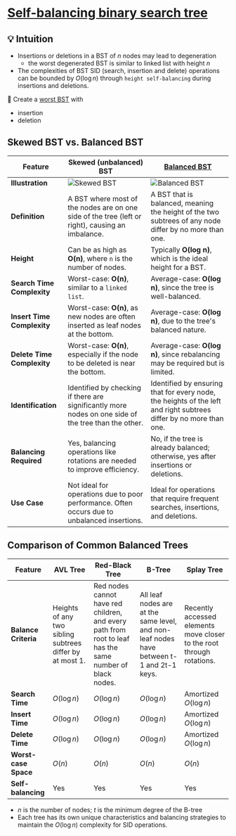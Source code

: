 # [Self-balancing binary search tree](https://en.wikipedia.org/wiki/Self-balancing_binary_search_tree)

💡 Intuition
---
- Insertions or deletions in a BST of $n$ nodes may lead to degeneration
  - the worst degenerated BST is similar to linked list with height $n$
- The complexities of BST SID (search, insertion and delete) operations can be bounded by $O(\log n)$ through `height self-balancing` during insertions and deletions.


🏃 Create a [worst BST](https://csvistool.com/BST) with
- insertion
- deletion


Skewed BST vs. Balanced BST
---
| Feature | Skewed (unbalanced) BST | [Balanced BST](https://en.wikipedia.org/wiki/Self-balancing_binary_search_tree) |
|---------|------------|--------------|
| **Illustration** | ![Skewed BST](https://upload.wikimedia.org/wikipedia/commons/a/a9/Unbalanced_binary_tree.svg) | ![Balanced BST](https://upload.wikimedia.org/wikipedia/commons/0/06/AVLtreef.svg) |
| **Definition** | A BST where most of the nodes are on one side of the tree (left or right), causing an imbalance. | A BST that is balanced, meaning the height of the two subtrees of any node differ by no more than one. |
| **Height** | Can be as high as **O(n)**, where `n` is the number of nodes. | Typically **O(log n)**, which is the ideal height for a BST. |
| **Search Time Complexity** | Worst-case: **O(n)**, similar to a `linked list`. | Average-case: **O(log n)**, since the tree is well-balanced. |
| **Insert Time Complexity** | Worst-case: **O(n)**, as new nodes are often inserted as leaf nodes at the bottom. | Average-case: **O(log n)**, due to the tree's balanced nature. |
| **Delete Time Complexity** | Worst-case: **O(n)**, especially if the node to be deleted is near the bottom. | Average-case: **O(log n)**, since rebalancing may be required but is limited. |
| **Identification** | Identified by checking if there are significantly more nodes on one side of the tree than the other. | Identified by ensuring that for every node, the heights of the left and right subtrees differ by no more than one. |
| **Balancing Required** | Yes, balancing operations like rotations are needed to improve efficiency. | No, if the tree is already balanced; otherwise, yes after insertions or deletions. |
| **Use Case** | Not ideal for operations due to poor performance. Often occurs due to unbalanced insertions. | Ideal for operations that require frequent searches, insertions, and deletions. |


Comparison of Common Balanced Trees
---
| Feature | AVL Tree | Red-Black Tree | B-Tree | Splay Tree |
|---------|----------|----------------|--------|------------|
| **Balance Criteria** | Heights of any two sibling subtrees differ by at most 1. | Red nodes cannot have red children, and every path from root to leaf has the same number of black nodes. | All leaf nodes are at the same level, and non-leaf nodes have between t-1 and 2t-1 keys. | Recently accessed elements move closer to the root through rotations. |
| **Search Time** | $O(\log n)$ | $O(\log n)$ | $O(\log n)$ | Amortized $O(\log n)$ |
| **Insert Time** | $O(\log n)$ | $O(\log n)$ | $O(\log n)$ | Amortized $O(\log n)$ |
| **Delete Time** | $O(\log n)$ | $O(\log n)$ | $O(\log n)$ | Amortized $O(\log n)$ |
| **Worst-case Space** | $O(n)$ | $O(n)$ | $O(n)$ | $O(n)$ |
| **Self-balancing** | Yes | Yes | Yes | Yes |
- $n$ is the number of nodes; $t$ is the minimum degree of the B-tree
- Each tree has its own unique characteristics and balancing strategies to maintain the $O(\log n)$ complexity for SID operations.